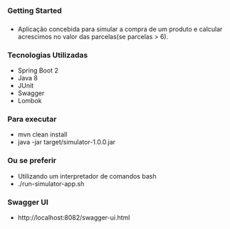 ### Getting Started ###

###

* Aplicação concebida para simular a compra de um produto e calcular acrescimos no valor das parcelas(se parcelas > 6).

###

### Tecnologias Utilizadas ###

* Spring Boot 2
* Java 8
* JUnit
* Swagger
* Lombok

### Para executar ###

* mvn clean install
* java -jar target/simulator-1.0.0.jar

### Ou se preferir ###
* Utilizando um interpretador de comandos bash
* ./run-simulator-app.sh

### Swagger UI ###
* http://localhost:8082/swagger-ui.html